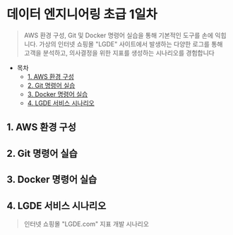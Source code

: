 # 데이터 엔지니어링 초급 1일차
> AWS 환경 구성, Git 및 Docker 명령어 실습을 통해 기본적인 도구를 손에 익힙니다.
> 가상의 인터넷 쇼핑몰 "LGDE" 사이트에서 발생하는 다양한 로그를 통해 고객을 분석하고, 의사결정을 위한 지표를 생성하는 시나리오를 경험합니다

- 목차
  * [1. AWS 환경 구성](#1-AWS-환경-구성)
  * [2. Git 명령어 실습](#2-lit-명령어-실습)
  * [3. Docker 명령어 실습](#3-Docker-명령어-실습)
  * [4. LGDE 서비스 시나리오](#4-LGDE-서비스-시나리오)

## 1. AWS 환경 구성
> 

## 2. Git 명령어 실습
> 

## 3. Docker 명령어 실습
> 

## 4. LGDE 서비스 시나리오
> 인터넷 쇼핑몰 "LGDE.com" 지표 개발 시나리오



